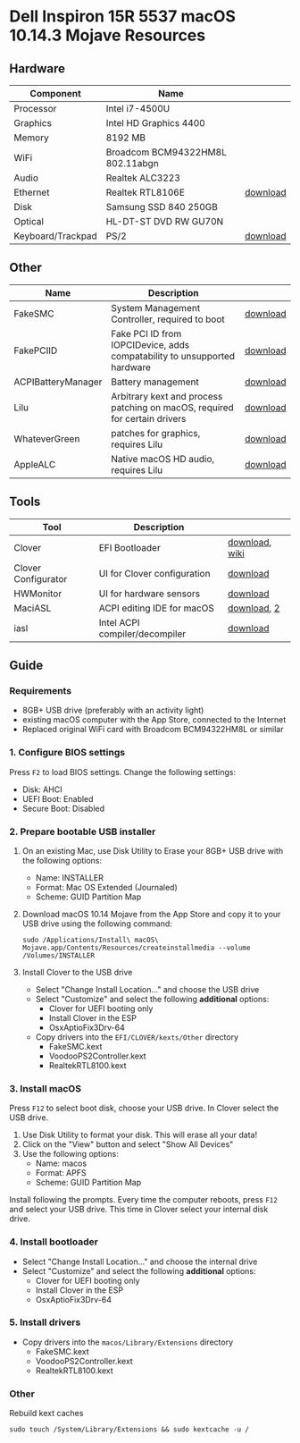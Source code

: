 # Dell Inspiron 15R 5537 macOS 10.14.3 Mojave Resources

## Hardware


| Component         | Name                             |                                                                                     |
| ----------------- | -------------------------------- | ----------------------------------------------------------------------------------- |
| Processor         | Intel i7-4500U                   |                                                                                     |
| Graphics          | Intel HD Graphics 4400           |                                                                                     |
| Memory            | 8192 MB                          |
| WiFi              | Broadcom BCM94322HM8L 802.11abgn |                                                                                     |
| Audio             | Realtek ALC3223                  |                                                                                     |
| Ethernet          | Realtek RTL8106E                 | [download](https://www.insanelymac.com/forum/files/file/259-realtekrtl8100-binary/) |
| Disk              | Samsung SSD 840 250GB            |                                                                                     |
| Optical           | HL-DT-ST DVD RW GU70N            |                                                                                     |
| Keyboard/Trackpad | PS/2                             | [download](https://github.com/RehabMan/OS-X-Voodoo-PS2-Controller)                  |


## Other
| Name               | Description                                                                |                                                                  |
| ------------------ | -------------------------------------------------------------------------- | ---------------------------------------------------------------- |
| FakeSMC            | System Management Controller, required to boot                             | [download](https://github.com/RehabMan/OS-X-FakeSMC-kozlek)      |
| FakePCIID          | Fake PCI ID from IOPCIDevice, adds compatability to unsupported hardware   | [download](https://github.com/RehabMan/OS-X-Fake-PCI-ID)         |
| ACPIBatteryManager | Battery management                                                         | [download](https://github.com/RehabMan/OS-X-ACPI-Battery-Driver) |
| Lilu               | Arbitrary kext and process patching on macOS, required for certain drivers | [download](https://github.com/acidanthera/Lilu)                  |
| WhateverGreen      | patches for graphics, requires Lilu                                        | [download](https://github.com/acidanthera/WhateverGreen)         |
| AppleALC           | Native macOS HD audio, requires Lilu                                       | [download](https://github.com/acidanthera/AppleALC)              |


## Tools

| Tool                | Description                    |                                                                                                              |
| ------------------- | ------------------------------ | ------------------------------------------------------------------------------------------------------------ |
| Clover              | EFI Bootloader                 | [download](https://sourceforge.net/projects/cloverefiboot/), [wiki](https://clover-wiki.zetam.org/home)      |
| Clover Configurator | UI for Clover configuration    | [download](https://mackie100projects.altervista.org/download/ccg/)                                           |
| HWMonitor           | UI for hardware sensors        | [download](https://github.com/RehabMan/OS-X-FakeSMC-kozlek)                                                  |
| MaciASL             | ACPI editing IDE for macOS     | [download](https://github.com/RehabMan/OS-X-MaciASL-patchmatic), [2](https://github.com/acidanthera/MaciASL) |
| iasl                | Intel ACPI compiler/decompiler | [download](https://github.com/RehabMan/Intel-iasl)                                                           |


## Guide

### Requirements
- 8GB+ USB drive (preferably with an activity light)
- existing macOS computer with the App Store, connected to the Internet
- Replaced original WiFi card with Broadcom BCM94322HM8L or similar

### 1. Configure BIOS settings 
Press `F2` to load BIOS settings. Change the following settings:

- Disk: AHCI
- UEFI Boot: Enabled
- Secure Boot: Disabled

### 2. Prepare bootable USB installer

1. On an existing Mac, use Disk Utility to Erase your 8GB+ USB drive with the following options:
    - Name: INSTALLER
    - Format: Mac OS Extended (Journaled)
    - Scheme: GUID Partition Map

2. Download macOS 10.14 Mojave from the App Store and copy it to your USB drive using the following command:
    
       sudo /Applications/Install\ macOS\ Mojave.app/Contents/Resources/createinstallmedia --volume /Volumes/INSTALLER

3. Install Clover to the USB drive
    
    - Select "Change Install Location..." and choose the USB drive
    - Select "Customize" and select the following **additional** options:
        - Clover for UEFI booting only
        - Install Clover in the ESP
        - OsxAptioFix3Drv-64
    - Copy drivers into the `EFI/CLOVER/kexts/Other` directory
        - FakeSMC.kext
        - VoodooPS2Controller.kext
        - RealtekRTL8100.kext
        

### 3. Install macOS
Press `F12` to select boot disk, choose your USB drive. In Clover select the USB drive.

1. Use Disk Utility to format your disk. This will erase all your data! 
2. Click on the "View" button and select "Show All Devices"
3. Use the following options:
    - Name: macos
    - Format: APFS
    - Scheme: GUID Partition Map

Install following the prompts. Every time the computer reboots, press `F12` and select your USB drive. This time in Clover select your internal disk drive.

### 4. Install bootloader

- Select "Change Install Location..." and choose the internal drive
- Select "Customize" and select the following **additional** options:
   - Clover for UEFI booting only
   - Install Clover in the ESP
   - OsxAptioFix3Drv-64


### 5. Install drivers

- Copy drivers into the `macos/Library/Extensions` directory
   - FakeSMC.kext
   - VoodooPS2Controller.kext
   - RealtekRTL8100.kext


### Other

Rebuild kext caches

    sudo touch /System/Library/Extensions && sudo kextcache -u /